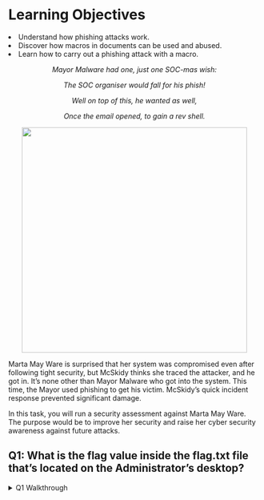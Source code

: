 <h1>Learning Objectives</h1>
<li>Understand how phishing attacks work.</li>
<li>Discover how macros in documents can be used and abused.</li>
<li>Learn how to carry out a phishing attack with a macro.</li>

<p align="center"><i>Mayor Malware had one, just one SOC-mas wish:
<p align="center">The SOC organiser would fall for his phish!
<p align="center">Well on top of this, he wanted as well,
<p align="center">Once the email opened, to gain a rev shell.</i></p>

<p align="center"><img src="https://github.com/user-attachments/assets/162dafc0-b792-4b23-a6a6-d3771b7938b3"  width="450"/> 

<p>Marta May Ware is surprised that her system was compromised even after following tight security, but McSkidy thinks she traced the attacker, and he got in. It’s none other than Mayor Malware who got into the system. This time, the Mayor used phishing to get his victim. McSkidy’s quick incident response prevented significant damage.</p>

<p>In this task, you will run a security assessment against Marta May Ware. The purpose would be to improve her security and raise her cyber security awareness against future attacks.</p>


<p><h2>Q1: What is the flag value inside the flag.txt file that’s located on the Administrator’s desktop?</h2></p>

<details>
  <summary>Q1 Walkthrough</summary>
    <p>Open terminal window and run msfconsole and set payload related to creating a document with a Microsoft Word macro</p>
      <img src="https://github.com/user-attachments/assets/afe0cac1-0bc0-4796-ad2c-6072354e6051"/>
    <p>Set LHOST to IP address of attacking system and set LPORT to 8888 for the port you will listen on for incoming connections on the attacking system</p>
      <img src="https://github.com/user-attachments/assets/71670173-c16d-4ec9-b09a-d364f0f02ed3"/>
    <p>Confirm proper configuration options and run exploit to generate a macro and embed it in a document (Take note of wear document is saved)</p>
      <img src="https://github.com/user-attachments/assets/5540f5a6-46af-415c-beac-3832f49065a1" width="650"/>
    <p>Open terminal window and run msfconsole and set payload that works with the payload used when creating the malicious macro</p>
      <img src="https://github.com/user-attachments/assets/50b1d67e-889f-4b1c-bdb6-a8d62a08ae58"/>
    <p>Set LHOST to IP address of attacking system and set LPORT to 8888 for the port you will listen on for incoming connections on the attacking system</p>
      <img src="https://github.com/user-attachments/assets/16ec86d0-31f9-4f6a-b907-ae6384c894bd"/>
    <p>Confirm proper configuration options and run exploit to listen for incoming connections</p>
      <img src="https://github.com/user-attachments/assets/b7edb74b-9147-4633-8cfb-c133c3be809f" width="650"/>
    <p>Change name of malicious file to something a user would click on without investigating further</p>
      <img src="https://github.com/user-attachments/assets/5f94f91d-d202-4459-9c72-f28866d6d408"/>
    <p>Log into email account and write phishing email to user</p>
      <img src="https://github.com/user-attachments/assets/39456b04-8abe-4872-9506-053e63287e23"/>
      <img src="https://github.com/user-attachments/assets/be9a076c-0270-4c52-92a1-a7cd234f172b"/>
    <p>Verify account and connect to shell</p>
      <img src="https://github.com/user-attachments/assets/761c56fe-fabf-48f7-bd21-7258975d100c"/>
    <p>Navigate to desktop and retrieve flag</p>
      <img src="https://github.com/user-attachments/assets/783cda5b-6ee1-4cab-ab41-c17a13ff303b"/>
      <img src="https://github.com/user-attachments/assets/4a6de5ad-0863-4f02-b2cf-7ac7e436fd3e"/>

       

 <details> 
  <summary>Q1 Answer</summary>
   <p><b>THM{PHISHING_CHRISTMAS}</b>
    <p><img src="https://github.com/user-attachments/assets/8b354f43-431e-4997-934f-aefdcff61c7d"/></details>
</details>

